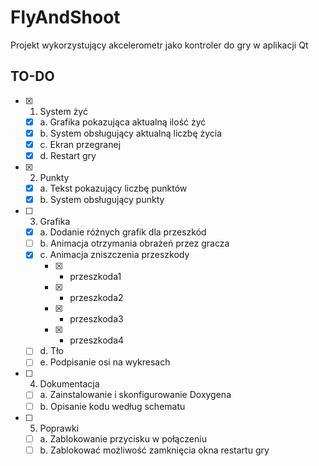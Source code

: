 # FlyAndShoot
 Projekt wykorzystujący akcelerometr jako kontroler do gry w aplikacji Qt

## TO-DO
- [x] 1. System żyć
    - [x] a. Grafika pokazująca aktualną ilość żyć
    - [x] b. System obsługujący aktualną liczbę życia
    - [x] c. Ekran przegranej
    - [x] d. Restart gry
- [x] 2. Punkty
    - [x] a. Tekst pokazujący liczbę punktów
    - [x] b. System obsługujący punkty
- [ ] 3. Grafika
    - [x] a. Dodanie różnych grafik dla przeszkód
    - [ ] b. Animacja otrzymania obrażeń przez gracza
    - [x] c. Animacja zniszczenia przeszkody
        - [x] - przeszkoda1
        - [x] - przeszkoda2
        - [x] - przeszkoda3
        - [x] - przeszkoda4
    - [ ] d. Tło 
    - [ ] e. Podpisanie osi na wykresach
- [ ] 4. Dokumentacja
    - [ ] a. Zainstalowanie i skonfigurowanie Doxygena
    - [ ] b. Opisanie kodu według schematu
- [ ] 5. Poprawki
    - [ ] a. Zablokowanie przycisku w połączeniu
    - [ ] b. Zablokować możliwość zamknięcia okna restartu gry
